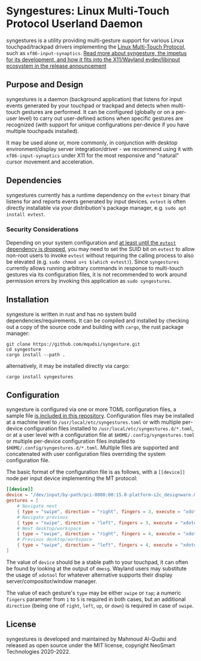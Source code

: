# Syngestures: Linux Multi-Touch Protocol Userland Daemon

syngestures is a utility providing multi-gesture support for various Linux touchpad/trackpad drivers
implementing the [Linux Multi-Touch
Protocol](https://www.kernel.org/doc/Documentation/input/multi-touch-protocol.txt), such as
`xf86-input-synaptics`. [Read more about syngesture, the impetus for its development, and how it fits
into the X11/Wayland evdev/libinput ecosystem in the release
announcement](http://neosmart.net/blog/2020/multi-touch-gestures-on-linux/)

## Purpose and Design

syngestures is a daemon (background application) that listens for input events generated by your
touchpad or trackpad and detects when multi-touch gestures are performed. It can be configured
(globally or on a per-user level) to carry out user-defined actions when specific gestures are
recognized (with support for unique configurations per-device if you have multiple touchpads
installed).

It may be used alone or, more commonly, in conjunction with desktop environment/display server
integration/driver - we recommend using it with `xf86-input-synaptics` under X11 for the most
responsive and "natural" cursor movement and acceleration.

## Dependencies

syngestures currently has a runtime dependency on the `evtest` binary that listens for and reports
events generated by input devices. `evtest` is often directly installable via your distribution's
package manager, e.g. `sudo apt install evtest`.

### Security Considerations

Depending on your system configuration and [at least until the `evtest` dependency is
dropped](https://github.com/mqudsi/syngesture/issues/1), you may need to set the SUID bit on
`evtest` to allow non-root users to invoke `evtest` without requiring the calling process to also be
elevated (e.g. `sudo chmod u+s $(which evtest)`). Since `syngestures` currently allows running
arbitrary commands in response to multi-touch gestures via its configuration files, it is not
recommended to work around permission errors by invoking this application as `sudo syngestures`.

## Installation

syngesture is written in rust and has no system build dependencies/requirements. It can be compiled
and installed by checking out a copy of the source code and building with `cargo`, the rust package
manager:

```
git clone https://github.com/mqudsi/syngesture.git
cd syngesture
cargo install --path .
```

alternatively, it may be installed directly via cargo:

```
cargo install syngestures
```

## Configuration

syngesture is configured via one or more TOML configuration files, a sample file [is included in this
repository](./syngestures.toml). Configuration files may be installed at a machine level to
`/usr/local/etc/syngestures.toml` or with multiple per-device configuration files installed to
`/usr/local/etc/syngestures.d/*.toml`, or at a user level with a configuration file at
`$HOME/.config/syngestures.toml` or multiple per-device configuration files installed to
`$HOME/.config/syngestures.d/*.toml`. Multiple files are supported and concatenated with user
configuration files overriding the system configuration file.

The basic format of the configuration file is as follows, with a `[[device]]` node per input device
implementing the MT protocol:

```toml
[[device]]
device = "/dev/input/by-path/pci-0000:00:15.0-platform-i2c_designware.0-event-mouse"
gestures = [
	# Navigate next
	{ type = "swipe", direction = "right", fingers = 3, execute = "xdotool key alt+Right" },
	# Navigate previous
	{ type = "swipe", direction = "left", fingers = 3, execute = "xdotool key alt+Left" },
	# Next desktop/workspace
	{ type = "swipe", direction = "right", fingers = 4, execute = "xdotool key Super_L+Right" },
	# Previous desktop/workspace
	{ type = "swipe", direction = "left", fingers = 4, execute = "xdotool key Super_L+Left" },
]
```

The value of `device` should be a stable path to your touchpad, it can often be found by looking at
the output of `dmesg`. Wayland users may substitute the usage of `xdotool` for whatever alternative
supports their display server/compositor/window manager.

The value of each gesture's `type` may be either `swipe` or `tap`; a numeric `fingers` parameter
from `1` to `5` is required in both cases, but an additional `direction` (being one of `right`,
`left`, `up`, or `down`) is required in case of `swipe`.

## License

syngestures is developed and maintained by Mahmoud Al-Qudsi and released as open source under the
MIT license, copyright NeoSmart Technologies 2020-2022.
